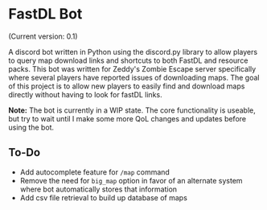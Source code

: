 
# FastDL Bot

(Current version: 0.1)

A discord bot written in Python using the discord.py library to allow players to query map download links and shortcuts to both FastDL and resource packs. This bot was written for Zeddy's Zombie Escape server specifically where several players have reported issues of downloading maps. The goal of this project is to allow new players to easily find and download maps directly without having to look for fastDL links.

**Note:** The bot is currently in a WIP state. The core functionality is useable, but try to wait until I make some more QoL changes and updates before using the bot.

## To-Do

- Add autocomplete feature for `/map` command
- Remove the need for `big_map` option in favor of an alternate system where bot automatically stores that information
- Add csv file retrieval to build up database of maps
